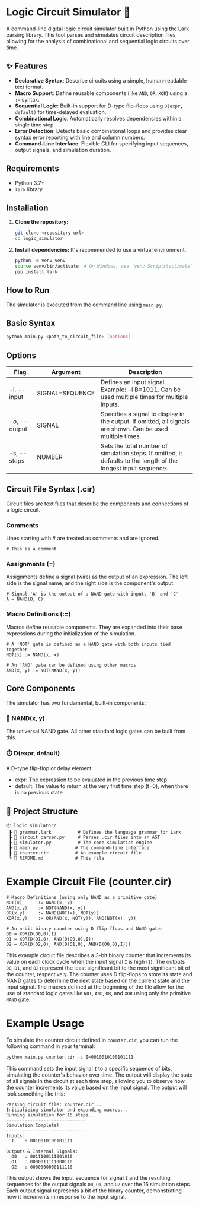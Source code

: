 # Logic Circuit Simulator 🔧

A command-line digital logic circuit simulator built in Python using the Lark parsing library. This tool parses and simulates circuit description files, allowing for the analysis of combinational and sequential logic circuits over time.

## ✨ Features

* **Declarative Syntax**: Describe circuits using a simple, human-readable text format.
* **Macro Support**: Define reusable components (like `AND`, `OR`, `XOR`) using a `:=` syntax.
* **Sequential Logic**: Built-in support for D-type flip-flops using `D(expr, default)` for time-delayed evaluation.
* **Combinational Logic**: Automatically resolves dependencies within a single time step.
* **Error Detection**: Detects basic combinational loops and provides clear syntax error reporting with line and column numbers.
* **Command-Line Interface**: Flexible CLI for specifying input sequences, output signals, and simulation duration.

## Requirements

* Python 3.7+
* `lark` library

## Installation

1.  **Clone the repository:**

    ```bash
    git clone <repository-url>
    cd logic_simulator
    ```

2.  **Install dependencies:**
    It's recommended to use a virtual environment.

    ```bash
    python -m venv venv
    source venv/bin/activate  # On Windows, use `venv\Scripts\activate`
    pip install lark
    ```

## How to Run

The simulator is executed from the command line using `main.py`.

## Basic Syntax

```bash
python main.py <path_to_circuit_file> [options]
```

## Options

| Flag | Argument | Description |
| --- | --- | --- |
| -i, --input | SIGNAL=SEQUENCE | Defines an input signal. Example: -i B=1011. Can be used multiple times for multiple inputs. |
| -o, --output | SIGNAL | Specifies a signal to display in the output. If omitted, all signals are shown. Can be used multiple times. |
| -s, --steps | NUMBER | Sets the total number of simulation steps. If omitted, it defaults to the length of the longest input sequence. |


## Circuit File Syntax (.cir)

Circuit files are text files that describe the components and connections of a logic circuit.

### Comments

Lines starting with # are treated as comments and are ignored.

```cir
# This is a comment
```

### Assignments (=)

Assignments define a signal (wire) as the output of an expression. The left side is the signal name, and the right side is the component's output.

```cir
# Signal 'A' is the output of a NAND gate with inputs 'B' and 'C'
A = NAND(B, C)
```

### Macro Definitions (:=)

Macros define reusable components. They are expanded into their base expressions during the initialization of the simulation.

```cir
# A 'NOT' gate is defined as a NAND gate with both inputs tied together
NOT(x) := NAND(x, x)

# An 'AND' gate can be defined using other macros
AND(x, y) := NOT(NAND(x, y))
```

## Core Components

The simulator has two fundamental, built-in components:

### 🔧 NAND(x, y)

The universal NAND gate. All other standard logic gates can be built from this.

### ⏱️ D(expr, default)

A D-type flip-flop or delay element.

* expr: The expression to be evaluated in the previous time step
* default: The value to return at the very first time step (t=0), when there is no previous state

## 📁 Project Structure

```
📦 logic_simulator/
 ┣ 📜 grammar.lark          # Defines the language grammar for Lark
 ┣ 📜 circuit_parser.py     # Parses .cir files into an AST
 ┣ 📜 simulator.py          # The core simulation engine
 ┣ 📜 main.py              # The command-line interface
 ┣ 📜 counter.cir          # An example circuit file
 └ 📜 README.md            # This file
```
# Example Circuit File (counter.cir)

```cir
# Macro Definitions (using only NAND as a primitive gate)
NOT(x)      := NAND(x, x)
AND(x,y)    := NOT(NAND(x, y))
OR(x,y)     := NAND(NOT(x), NOT(y))
XOR(x,y)    := OR(AND(x, NOT(y)), AND(NOT(x), y))

# An n-bit binary counter using D flip-flops and NAND gates
O0 = XOR(D(O0,0),I)
O1 = XOR(D(O1,0), AND(D(O0,0),I))
O2 = XOR(D(O2,0), AND(D(O1,0), AND(D(O0,0),I)))
```

This example circuit file describes a 3-bit binary counter that increments its value on each clock cycle when the input signal `I` is high (`1`). The outputs `O0`, `O1`, and `O2` represent the least significant bit to the most significant bit of the counter, respectively. The counter uses D flip-flops to store its state and NAND gates to determine the next state based on the current state and the input signal. The macros defined at the beginning of the file allow for the use of standard logic gates like `NOT`, `AND`, `OR`, and `XOR` using only the primitive `NAND` gate.

# Example Usage
To simulate the counter circuit defined in `counter.cir`, you can run the following command in your terminal:

```bash
python main.py counter.cir -i I=0010010100101111
```
This command sets the input signal `I` to a specific sequence of bits, simulating the counter's behavior over time. The output will display the state of all signals in the circuit at each time step, allowing you to observe how the counter increments its value based on the input signal.
The output will look something like this:

```
Parsing circuit file: counter.cir...
Initializing simulator and expanding macros...
Running simulation for 16 steps...
------------------------------
Simulation Complete!
------------------------------
Inputs:
  I    : 0010010100101111

Outputs & Internal Signals:
  O0   : 0011100111001010
  O1   : 0000011111000110
  O2   : 0000000000111110
```

This output shows the input sequence for signal `I` and the resulting sequences for the output signals `O0`, `O1`, and `O2` over the 16 simulation steps. Each output signal represents a bit of the binary counter, demonstrating how it increments in response to the input signal.